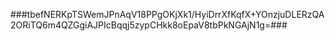 ###tbefNERKpTSWemJPnAqV18PPgOKjXk1/HyiDrrXfKqfX+YOnzjuDLERzQA2ORiTQ6m4QZGgiAJPIcBqqj5zypCHkk8oEpaV8tbPkNGAjN1g=###
